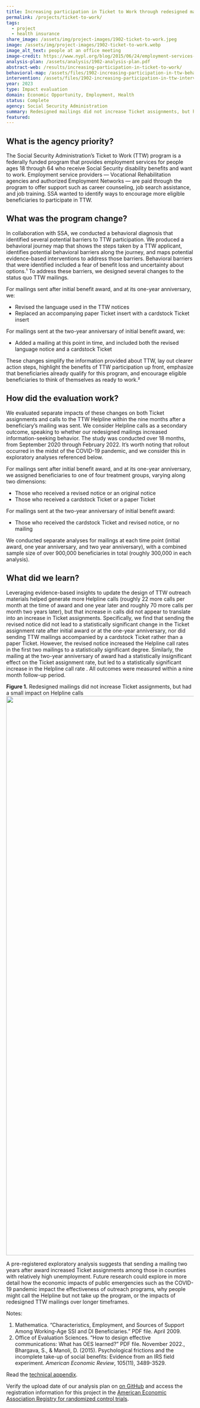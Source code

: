 ```yaml
---
title: Increasing participation in Ticket to Work through redesigned mailers
permalink: /projects/ticket-to-work/
tags: 
  - project
  - health insurance
share_image: /assets/img/project-images/1902-ticket-to-work.jpeg
image: /assets/img/project-images/1902-ticket-to-work.webp
image_alt_text: people at an office meeting
image-credit: https://www.nypl.org/blog/2015/06/24/employment-services-disabilities
analysis-plan: /assets/analysis/1902-analysis-plan.pdf
abstract-web: /results/increasing-participation-in-ticket-to-work/
behavioral-map: /assets/files/1902-increasing-participation-in-ttw-behavioral-map.pdf
intervention: /assets/files/1902-increasing-participation-in-ttw-intervention-pack.pdf
year: 2023
type: Impact evaluation
domain: Economic Opportunity, Employment, Health
status: Complete
agency: Social Security Administration
summary: Redesigned mailings did not increase Ticket assignments, but had a small impact on Helpline calls
featured: 
---
```


## What is the agency priority?
The Social Security Administration’s Ticket to Work (TTW) program is a federally funded program that provides employment services for people ages 18 through 64 who receive Social Security disability benefits and want to work. Employment service providers — Vocational Rehabilitation agencies and authorized Employment Networks — are paid through the program to offer support such as career counseling, job search assistance, and job training. SSA wanted to identify ways to encourage more eligible beneficiaries to participate in TTW.

## What was the program change?
In collaboration with SSA, we conducted a behavioral diagnosis that identified several potential barriers to TTW participation. We produced a behavioral journey map that shows the steps taken by a TTW applicant, identifies potential behavioral barriers along the journey, and maps potential evidence-based interventions to address those barriers. Behavioral barriers that were identified included a fear of benefit loss and uncertainty about options.¹ To address these barriers, we designed several changes to the status quo TTW mailings.

For mailings sent after initial benefit award, and at its one-year anniversary, we:
- Revised the language used in the TTW notices
- Replaced an accompanying paper Ticket insert with a cardstock Ticket insert

For mailings sent at the two-year anniversary of initial benefit award, we:
- Added a mailing at this point in time, and included both the revised language notice and a cardstock Ticket

These changes simplify the information provided about TTW, lay out clearer action steps,  highlight the benefits of TTW participation up front, emphasize that beneficiaries already qualify for this program, and encourage eligible beneficiaries to think of themselves as ready to work.²

## How did the evaluation work?
We evaluated separate impacts of these changes on both Ticket assignments and calls to the TTW Helpline within the nine months after a beneficiary’s mailing was sent. We consider Helpline calls as a secondary outcome, speaking to whether our redesigned mailings increased information-seeking behavior. The study was conducted over 18 months, from September 2020 through February 2022. It’s worth noting that rollout occurred in the midst of the COVID-19 pandemic, and we consider this in exploratory analyses referenced below.

For mailings sent after initial benefit award, and at its one-year anniversary, we assigned beneficiaries to one of four treatment groups, varying along two dimensions:
- Those who received a revised notice or an original notice
- Those who received a cardstock Ticket or a paper Ticket

For mailings sent at the two-year anniversary of initial benefit award:
- Those who received the cardstock Ticket and revised notice, or no mailing

We conducted separate analyses for mailings at each time point (initial award, one year anniversary, and two year anniversary), with a combined sample size of over 900,000 beneficiaries in total (roughly 300,000 in each analysis).

## What did we learn?
Leveraging evidence-based insights to update the design of TTW outreach materials helped generate more Helpline calls (roughly 22 more calls per month at the time of award and one year later and roughly 70 more calls per month two years later), but that increase in calls did not appear to translate into an increase in Ticket assignments. Specifically, we find that sending the revised notice did not lead to a statistically significant change in the Ticket assignment rate after initial award or at the one-year anniversary, nor did sending TTW mailings accompanied by a cardstock Ticket rather than a paper Ticket. However, the revised notice increased the Helpline call rates in the first two mailings to a statistically significant degree. Similarly, the mailing at the two-year anniversary of award had a statistically insignificant effect on the Ticket assignment rate, but led to a statistically significant increase in the Helpline call rate . All outcomes were measured within a nine month follow-up period. 

<b>Figure 1.</b> Redesigned mailings did not increase Ticket assignments, but had a small impact on Helpline calls
<br><img src="{{ '/assets/img/project-images/1902_summary_plot.svg' | prepend: site.baseurl }}" alt="" width="1500">

A pre-registered exploratory analysis suggests that sending a mailing two years after award increased Ticket assignments among those in counties with relatively high unemployment. Future research could explore in more detail how the economic impacts of public emergencies such as the COVID-19 pandemic impact the effectiveness of outreach programs, why people might call the Helpline but not take up the program, or the impacts of redesigned TTW mailings over longer timeframes.

Notes:
1. Mathematica. “Characteristics, Employment, and Sources of Support Among Working-Age SSI and DI Beneficiaries.” PDF file. April 2009.
2. Office of Evaluation Sciences. “How to design effective communications: What has OES learned?” PDF file. November 2022., Bhargava, S., & Manoli, D. (2015). Psychological frictions and the incomplete take-up of social benefits: Evidence from an IRS field experiment. *American Economic Review*, 105(11), 3489-3529.

Read the [technical appendix]({{site.baseurl}}/assets/files/Increasing-participation-in-ttw_technical-appendix.pdf).

Verify the upload date of our analysis plan on <a href="https://github.com/gsa-oes/office-of-evaluation-sciences/commits/master/assets/analysis/1902-analysis-plan.pdf">on GitHub</a> and access the registration information for this project in the <a href="https://www.socialscienceregistry.org/trials/6380">American Economic Association Registry for randomized control trials</a>.
